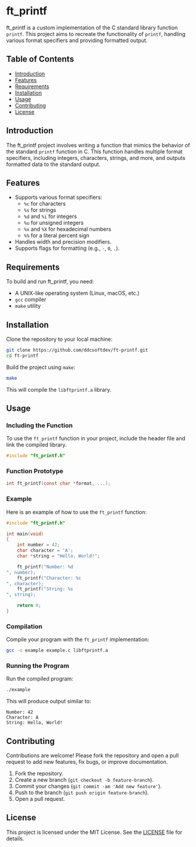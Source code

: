 
# ft_printf

ft_printf is a custom implementation of the C standard library function `printf`. This project aims to recreate the functionality of `printf`, handling various format specifiers and providing formatted output.

## Table of Contents

- [Introduction](#introduction)
- [Features](#features)
- [Requirements](#requirements)
- [Installation](#installation)
- [Usage](#usage)
- [Contributing](#contributing)
- [License](#license)

## Introduction

The ft_printf project involves writing a function that mimics the behavior of the standard `printf` function in C. This function handles multiple format specifiers, including integers, characters, strings, and more, and outputs formatted data to the standard output.

## Features

- Supports various format specifiers:
  - `%c` for characters
  - `%s` for strings
  - `%d` and `%i` for integers
  - `%u` for unsigned integers
  - `%x` and `%X` for hexadecimal numbers
  - `%%` for a literal percent sign
- Handles width and precision modifiers.
- Supports flags for formatting (e.g., `-`, `0`, `.`).

## Requirements

To build and run ft_printf, you need:
- A UNIX-like operating system (Linux, macOS, etc.)
- `gcc` compiler
- `make` utility

## Installation

Clone the repository to your local machine:

```sh
git clone https://github.com/ddcsoftdev/ft-printf.git
cd ft-printf
```

Build the project using `make`:

```sh
make
```

This will compile the `libftprintf.a` library.

## Usage

### Including the Function

To use the `ft_printf` function in your project, include the header file and link the compiled library.

```c
#include "ft_printf.h"
```

### Function Prototype

```c
int ft_printf(const char *format, ...);
```

### Example

Here is an example of how to use the `ft_printf` function:

```c
#include "ft_printf.h"

int main(void)
{
    int number = 42;
    char character = 'A';
    char *string = "Hello, World!";

    ft_printf("Number: %d
", number);
    ft_printf("Character: %c
", character);
    ft_printf("String: %s
", string);

    return 0;
}
```

### Compilation

Compile your program with the `ft_printf` implementation:

```sh
gcc -o example example.c libftprintf.a
```

### Running the Program

Run the compiled program:

```sh
./example
```

This will produce output similar to:

```
Number: 42
Character: A
String: Hello, World!
```

## Contributing

Contributions are welcome! Please fork the repository and open a pull request to add new features, fix bugs, or improve documentation.

1. Fork the repository.
2. Create a new branch (`git checkout -b feature-branch`).
3. Commit your changes (`git commit -am 'Add new feature'`).
4. Push to the branch (`git push origin feature-branch`).
5. Open a pull request.

## License

This project is licensed under the MIT License. See the [LICENSE](LICENSE) file for details.
